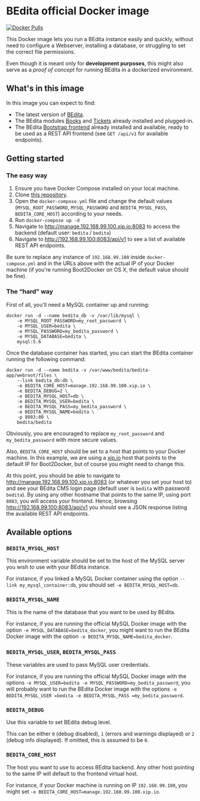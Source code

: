 # BEdita official Docker image
[![Docker Pulls](https://img.shields.io/docker/pulls/bedita/bedita.svg)](https://hub.docker.com/r/bedita/bedita/)

This Docker image lets you run a BEdita instance easily and quickly, without need to configure a Webserver, installing a database, or struggling to set the correct file permissions.

Even though it is meant only for **development purposes**, this might also serve as a *proof of concept* for running BEdita in a dockerized environment.

## What's in this image

In this image you can expect to find:

 - The latest version of [BEdita](https://github.com/bedita/bedita).
 - The BEdita modules [Books](https://github.com/bedita/books) and [Tickets](https://github.com/bedita/tickets) already installed and plugged-in.
 - The BEdita [Bootstrap frontend](https://github.com/bedita/bootstrap) already installed and available, ready to be used as a REST API frontend (see `GET /api/v1` for available endpoints).

## Getting started

### The easy way

1. Ensure you have Docker Compose installed on your local machine.
2. Clone [this repository](https://github.com/bedita/docker-image).
3. Open the `docker-compose.yml` file and change the default values (`MYSQL_ROOT_PASSWORD`, `MYSQL_PASSWORD` and `BEDITA_MYSQL_PASS`, `BEDITA_CORE_HOST`) according to your needs.
4. Run `docker-compose up -d`
5. Navigate to http://manage.192.168.99.100.xip.io:8083 to access the backend (default user: `bedita` / `bedita`)
6. Navigate to http://192.168.99.100:8083/api/v1 to see a list of available REST API endpoints.

Be sure to replace any instance of `192.168.99.100` inside `docker-compose.yml` and in the URLs above with the actual IP of your Docker machine (if you're running Boot2Docker on OS X, the default value should be fine).

### The “hard” way

First of all, you'll need a MySQL container up and running:

```
docker run -d --name bedita_db -v /var/lib/mysql \
    -e MYSQL_ROOT_PASSWORD=my_root_password \
    -e MYSQL_USER=bedita \
    -e MYSQL_PASSWORD=my_bedita_password \
    -e MYSQL_DATABASE=bedita \
    mysql:5.6
```

Once the database container has started, you can start the BEdita container running the following command:

```
docker run -d --name bedita -v /var/www/bedita/bedita-app/webroot/files \
    --link bedita_db:db \
    -e BEDITA_CORE_HOST=manage.192.168.99.100.xip.io \
    -e BEDITA_DEBUG=2 \
    -e BEDITA_MYSQL_HOST=db \
    -e BEDITA_MYSQL_USER=bedita \
    -e BEDITA_MYSQL_PASS=my_bedita_password \
    -e BEDITA_MYSQL_NAME=bedita \
    -p 8083:80 \
    bedita/bedita
```

Obviously, you are encouraged to replace `my_root_password` and `my_bedita_password` with more secure values.

Also, `BEDITA_CORE_HOST` should be set to a host that points to your Docker machine. In this example, we are using a [xip.io](http://xip.io/) host that points to the default IP for Boot2Docker, but of course you might need to change this.

At this point, you should be able to navigate to http://manage.192.168.99.100.xip.io:8083 (or whatever you set your host to) and see your BEdita CMS login page (default user is `bedita` with password `bedita`). By using any other hostname that points to the same IP, using port `8083`, you will access your frontend. Hence, browsing http://192.168.99.100:8083/api/v1 you should see a JSON response listing the available REST API endpoints.

## Available options

### `BEDITA_MYSQL_HOST`

This environment variable should be set to the host of the MySQL server you wish to use with your BEdita instance.

For instance, if you linked a MySQL Docker container using the option `--link my_mysql_container:db`, you should set `-e BEDITA_MYSQL_HOST=db`.

### `BEDITA_MYSQL_NAME`

This is the name of the database that you want to be used by BEdita.

For instance, if you are running the official MySQL Docker image with the option `-e MYSQL_DATABASE=bedita_docker`, you might want to run the BEdita Docker image with the option `-e BEDITA_MYSQL_NAME=bedita_docker`.

### `BEDITA_MYSQL_USER`, `BEDITA_MYSQL_PASS`

These variables are used to pass MySQL user credentials.

For instance, if you are running the official MySQL Docker image with the options `-e MYSQL_USER=bedita -e MYSQL_PASSWORD=my_bedita_password`, you will probably want to run the BEdita Docker image with the options `-e BEDITA_MYSQL_USER =bedita -e BEDITA_MYSQL_PASS =my_bedita_password`.

### `BEDITA_DEBUG`

Use this variable to set BEdita debug level.

This can be either `0` (debug disabled), `1` (errors and warnings displayed) or `2` (debug info displayed). If omitted, this is assumed to be `0`.

### `BEDITA_CORE_HOST`

The host you want to use to access BEdita backend. Any other host pointing to the same IP will default to the frontend virtual host.

For instance, if your Docker machine is running on IP `192.168.99.100`, you might set `-e BEDITA_CORE_HOST=manage.192.168.99.100.xip.io`.
